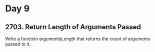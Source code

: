 # Day 9

## 2703. Return Length of Arguments Passed

Write a function argumentsLength that returns the count of arguments passed to it.
